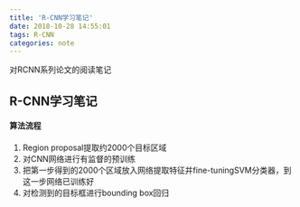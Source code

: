 ```yaml
---
title: 'R-CNN学习笔记'
date: 2018-10-28 14:55:01
tags: R-CNN
categories: note
---
```


对RCNN系列论文的阅读笔记
<!--more-->

## R-CNN学习笔记 
#### 算法流程
1. Region proposal提取约2000个目标区域
2. 对CNN网络进行有监督的预训练
3. 把第一步得到的2000个区域放入网络提取特征并fine-tuningSVM分类器，到这一步网络已训练好
4. 对检测到的目标框进行bounding box回归
